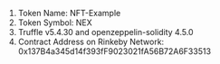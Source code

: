 1) Token Name: NFT-Example
2) Token Symbol: NEX
3) Truffle v5.4.30 and openzeppelin-solidity 4.5.0
4) Contract Address on Rinkeby Network: 0x137B4a345d14f393fF9023021fA56B72A6F33513